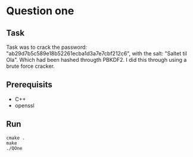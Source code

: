 # Question one
## Task
Task was to crack the password: "ab29d7b5c589e18b52261ecba1d3a7e7cbf212c6", with the salt: "Saltet til Ola". Which had been hashed througth PBKDF2.
I did this through using a brute force cracker.

## Prerequisits
* C++
* openssl

## Run
```
cmake .
make
./QOne
```